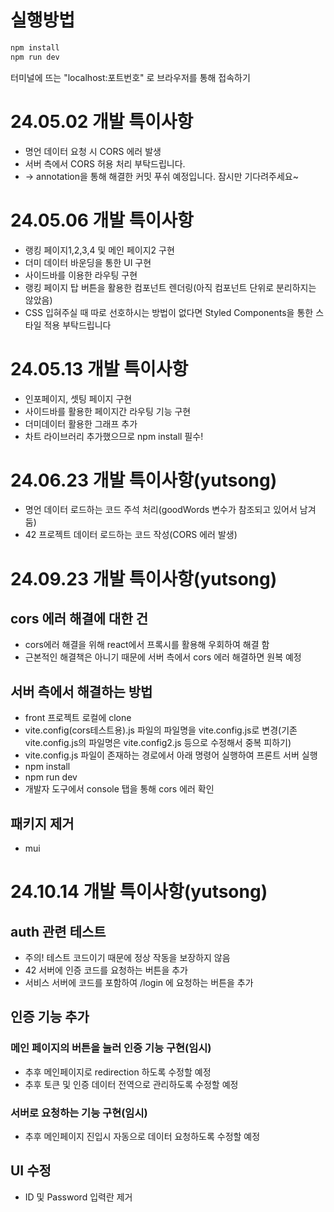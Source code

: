 # 실행방법

```sh
npm install
npm run dev
```

터미널에 뜨는 "localhost:포트번호" 로 브라우저를 통해 접속하기

# 24.05.02 개발 특이사항

- 명언 데이터 요청 시 CORS 에러 발생
- 서버 측에서 CORS 허용 처리 부탁드립니다.
- -> annotation을 통해 해결한 커밋 푸쉬 예정입니다. 잠시만 기다려주세요~

# 24.05.06 개발 특이사항

- 랭킹 페이지1,2,3,4 및 메인 페이지2 구현
- 더미 데이터 바운딩을 통한 UI 구현
- 사이드바를 이용한 라우팅 구현
- 랭킹 페이지 탑 버튼을 활용한 컴포넌트 렌더링(아직 컴포넌트 단위로 분리하지는 않았음)
- CSS 입혀주실 때 따로 선호하시는 방법이 없다면 Styled Components을 통한 스타일 적용 부탁드립니다

# 24.05.13 개발 특이사항

- 인포페이지, 셋팅 페이지 구현
- 사이드바를 활용한 페이지간 라우팅 기능 구현
- 더미데이터 활용한 그래프 추가
- 차트 라이브러리 추가했으므로 npm install 필수!

# 24.06.23 개발 특이사항(yutsong)

- 명언 데이터 로드하는 코드 주석 처리(goodWords 변수가 참조되고 있어서 남겨둠)
- 42 프로젝트 데이터 로드하는 코드 작성(CORS 에러 발생)

# 24.09.23 개발 특이사항(yutsong)

## cors 에러 해결에 대한 건

- cors에러 해결을 위해 react에서 프록시를 활용해 우회하여 해결 함
- 근본적인 해결책은 아니기 때문에 서버 측에서 cors 에러 해결하면 원복 예정

## 서버 측에서 해결하는 방법

- front 프로젝트 로컬에 clone
- vite.config(cors테스트용).js 파일의 파일명을 vite.config.js로 변경(기존 vite.config.js의 파일명은 vite.config2.js 등으로 수정해서 중복 피하기)
- vite.config.js 파일이 존재하는 경로에서 아래 명령어 실행하여 프론트 서버 실행
- npm install
- npm run dev
- 개발자 도구에서 console 탭을 통해 cors 에러 확인

## 패키지 제거

- mui

# 24.10.14 개발 특이사항(yutsong)

## auth 관련 테스트

- 주의! 테스트 코드이기 때문에 정상 작동을 보장하지 않음
- 42 서버에 인증 코드를 요청하는 버튼을 추가
- 서비스 서버에 코드를 포함하여 /login 에 요청하는 버튼을 추가

## 인증 기능 추가

### 메인 페이지의 버튼을 눌러 인증 기능 구현(임시)

- 추후 메인페이지로 redirection 하도록 수정할 예정
- 추후 토큰 및 인증 데이터 전역으로 관리하도록 수정할 예정

### 서버로 요청하는 기능 구현(임시)

- 추후 메인페이지 진입시 자동으로 데이터 요청하도록 수정할 예정

## UI 수정

- ID 및 Password 입력란 제거
